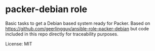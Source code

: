 # packer-debian role

Basic tasks to get a Debian based system ready for Packer.
Based on https://github.com/geerlingguy/ansible-role-packer-debian 
but code included in this repo directly for traceability purposes.

License: MIT